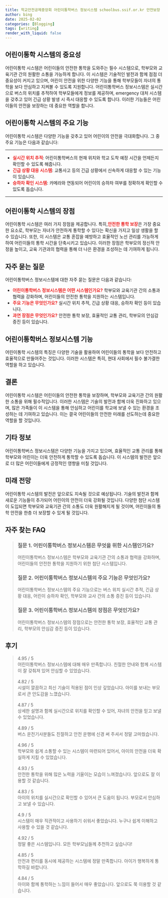 ```yaml
---
title: 학교안전공제중앙회 어린이통학버스 정보시스템 schoolbus.ssif.or.kr 안전보장
author: bing
date: 2025-02-02
categories: [Blogging]
tags: [writing]
render_with_liquid: false
---
```



<h2 id='어린이통학시스템의중요성'>어린이통학 시스템의 중요성</h2>

<p>어린이통학 시스템은 어린이들의 안전한 통학을 도와주는 필수 시스템으로, 학부모와 교육기관 간의 원활한 소통을 가능하게 합니다. 이 시스템은 기술적인 발전과 함께 점점 더 중요성이 커지고 있으며, 어린이 안전을 위한 다양한 기능을 통해 학부모들이 자녀의 통학을 보다 안심하고 지켜볼 수 있도록 지원합니다. 어린이통학버스 정보시스템은 실시간으로 버스의 위치를 추적하여 학부모들에게 정보를 제공하며, emergency 대처 시스템을 갖추고 있어 긴급 상황 발생 시 즉시 대응할 수 있도록 합니다. 이러한 기능들은 어린이들의 안전을 보장하는 데 중요한 역할을 합니다.</p>

<h2 id='주요기능'>어린이통학 시스템의 주요 기능</h2>

<p>어린이통학 시스템은 다양한 기능을 갖추고 있어 어린이의 안전을 극대화합니다. 그 중 주요 기능은 다음과 같습니다:</p>

<hr />

<ul>
    <li><b><span style="color: #ee2323;">실시간 위치 추적</span></b>: 어린이통학버스의 현재 위치와 학교 도착 예정 시간을 언제든지 확인할 수 있도록 해줍니다.</li>
    <li><b><span style="color: #ee2323;">긴급 상황 대응 시스템</span></b>: 교통사고 등의 긴급 상황에서 신속하게 대응할 수 있는 기능이 있습니다.</li>
    <li><b><span style="color: #ee2323;">승하차 확인 시스템</span></b>: 카메라와 연동되어 어린이의 승하차 여부를 정확하게 확인할 수 있도록 돕습니다.</li>
</ul>

<hr />

<h2 id='장점'>어린이통학 시스템의 장점</h2>

<p>어린이통학 시스템은 여러 가지 장점을 제공합니다. 특히,<b><span style="color: #ee2323;">안전한 통학 보장</span></b>은 가장 중요한 요소로, 학부모는 자녀가 안전하게 통학할 수 있다는 확신을 가지고 일상 생활을 할 수 있습니다. 또한, 이 시스템은 교통 혼잡을 예방하고 효율적인 노선 관리를 가능하게 하여 어린이들의 통학 시간을 단축시키고 있습니다. 이러한 장점은 학부모의 정신적 안정을 높이고, 교육 기관과의 협력을 통해 더 나은 환경을 조성하는 데 기여하게 됩니다.</p>

<h2 id='자주묻는질문'>자주 묻는 질문</h2>

<p>어린이통학버스 정보시스템에 대한 자주 묻는 질문은 다음과 같습니다:</p>

<ul>
    <li><b><span style="color: #ee2323;">어린이통학버스 정보시스템은 어떤 시스템인가요?</span></b> 학부모와 교육기관 간의 소통과 협력을 강화하며, 어린이들의 안전한 통학을 지원하는 시스템입니다.</li>
    <li><b><span style="color: #ee2323;">주요 기능은 무엇인가요?</span></b> 실시간 위치 추적, 긴급 상황 대응, 승하차 확인 등이 있습니다.</li>
    <li><b><span style="color: #ee2323;">과연 장점은 무엇인가요?</span></b> 안전한 통학 보장, 효율적인 교통 관리, 학부모의 안심감 증진 등이 있습니다.</li>
</ul>

<h2 id='정보시스템기능'>어린이통학버스 정보시스템 기능</h2>

<p>어린이통학 시스템의 특징은 다양한 기술을 활용하여 어린이들의 통학을 보다 안전하고 효율적으로 만들어주는 것입니다. 이러한 시스템은 특히, 현대 사회에서 필수 불가결한 역할을 하고 있습니다.</p>

<h2 id='결론'>결론</h2>

<p>어린이통학 시스템은 어린이들의 안전한 통학을 보장하며, 학부모와 교육기관 간의 원활한 소통을 위해 필수적입니다. 이러한 시스템은 기술의 발전과 함께 더욱 진화하고 있으며, 많은 가족들이 이 시스템을 통해 안심하고 어린이를 학교에 보낼 수 있는 환경을 조성하는 데 기여하고 있습니다. 이는 결국 어린이들의 안전한 미래를 선도하는데 중요한 역할을 할 것입니다.</p>

<h2 id='기타정보'>기타 정보</h2>

<p>어린이통학버스 정보시스템은 다양한 기능을 가지고 있으며, 효율적인 교통 관리를 통해 학부모와 어린이는 더욱 안전하게 통학할 수 있도록 돕습니다. 이 시스템의 발전은 앞으로 더 많은 어린이들에게 긍정적인 영향을 미칠 것입니다.</p>

<h2 id='미래전망'>미래 전망</h2>

<p>어린이통학 시스템의 발전은 앞으로도 지속될 것으로 예상됩니다. 기술의 발전과 함께 새로운 기능들이 추가되어 어린이의 안전이 더욱 강화될 것입니다. 다양한 첨단 시스템이 도입되면 학부모와 교육기관 간의 소통도 더욱 원활해지게 될 것이며, 어린이들의 통학 안전을 한층 더 보장할 수 있게 될 것입니다.</p>


<h2 id='자주_찾는_FAQ'>자주 찾는 FAQ</h2>
<div itemscope="" itemtype="https://schema.org/FAQPage"> 
<blockquote> 
<div itemscope="" itemprop="mainEntity" itemtype="https://schema.org/Question"> 
<h3 itemprop="name">질문 1. 어린이통학버스 정보시스템은 무엇을 위한 시스템인가요?</h3> 
<div itemscope="" itemprop="acceptedAnswer" itemtype="https://schema.org/Answer"> 
<span itemprop="text"> 
<p>어린이통학버스 정보시스템은 학부모와 교육기관 간의 소통과 협력을 강화하며, 어린이들의 안전한 통학을 지원하기 위한 첨단 시스템입니다.</p> 
</span> 
</div> 
</div> 
<div itemscope="" itemprop="mainEntity" itemtype="https://schema.org/Question"> 
<h3 itemprop="name">질문 2. 어린이통학버스 정보시스템의 주요 기능은 무엇인가요?</h3> 
<div itemscope="" itemprop="acceptedAnswer" itemtype="https://schema.org/Answer"> 
<span itemprop="text"> 
<p>어린이통학버스 정보시스템의 주요 기능으로는 버스 위치 실시간 추적, 긴급 상황 대응, 어린이 승하차 확인, 학부모와 교사 간의 소통 증진 등이 있습니다.</p> 
</span> 
</div> 
</div> 
<div itemscope="" itemprop="mainEntity" itemtype="https://schema.org/Question"> 
<h3 itemprop="name">질문 3. 어린이통학버스 정보시스템의 장점은 무엇인가요?</h3> 
<div itemscope="" itemprop="acceptedAnswer" itemtype="https://schema.org/Answer"> 
<span itemprop="text"> 
<p>어린이통학버스 정보시스템의 장점으로는 안전한 통학 보장, 효율적인 교통 관리, 학부모의 안심감 증진 등이 있습니다.</p> 
</span> 
</div> 
</div> 
</blockquote> 
</div>
<h2 id='후기'>후기</h2>
<div itemscope itemtype="https://schema.org/Product">
  <blockquote>
  <div itemprop="review" itemscope itemtype="https://schema.org/Review">
      <div itemprop="reviewRating" itemscope itemtype="https://schema.org/Rating"> <span itemprop="ratingValue">4.95</span> / <span itemprop="bestRating">5</span> </div>
      <span itemprop="reviewBody">어린이통학버스 정보시스템에 대해 매우 만족합니다. 친절한 안내와 함께 시스템이 잘 갖춰져 있어 안심할 수 있었습니다.</span>
  </div>
  <br>
  <div itemprop="review" itemscope itemtype="https://schema.org/Review">
      <div itemprop="reviewRating" itemscope itemtype="https://schema.org/Rating"> <span itemprop="ratingValue">4.82</span> / <span itemprop="bestRating">5</span> </div>
      <span itemprop="reviewBody">시설이 깔끔하고 최신 기술이 적용된 점이 인상 깊었습니다. 아이를 보내는 부모로서 큰 안도감을 느꼈습니다.</span>
  </div>
  <br>
  <div itemprop="review" itemscope itemtype="https://schema.org/Review">
      <div itemprop="reviewRating" itemscope itemtype="https://schema.org/Rating"> <span itemprop="ratingValue">4.87</span> / <span itemprop="bestRating">5</span> </div>
      <span itemprop="reviewBody">상세한 설명과 함께 실시간으로 위치를 확인할 수 있어, 자녀의 안전을 믿고 보낼 수 있었습니다.</span>
  </div>
  <br>
  <div itemprop="review" itemscope itemtype="https://schema.org/Review">
      <div itemprop="reviewRating" itemscope itemtype="https://schema.org/Rating"> <span itemprop="ratingValue">4.89</span> / <span itemprop="bestRating">5</span> </div>
      <span itemprop="reviewBody">버스 운전기사분들도 친절하고 안전 운행에 신경 써 주셔서 정말 고마웠습니다.</span>
  </div>
  <br>
  <div itemprop="review" itemscope itemtype="https://schema.org/Review">
      <div itemprop="reviewRating" itemscope itemtype="https://schema.org/Rating"> <span itemprop="ratingValue">4.96</span> / <span itemprop="bestRating">5</span> </div>
      <span itemprop="reviewBody">학부모와 쉽게 소통할 수 있는 시스템이 마련되어 있어서, 아이의 안전을 더욱 확실하게 지킬 수 있었습니다.</span>
  </div>
  <br>
  <div itemprop="review" itemscope itemtype="https://schema.org/Review">
      <div itemprop="reviewRating" itemscope itemtype="https://schema.org/Rating"> <span itemprop="ratingValue">4.93</span> / <span itemprop="bestRating">5</span> </div>
      <span itemprop="reviewBody">안전한 통학을 위해 많은 노력을 기울이는 모습이 느껴졌습니다. 앞으로도 잘 이용할 것 같습니다.</span>
  </div>
  <br>
  <div itemprop="review" itemscope itemtype="https://schema.org/Review">
      <div itemprop="reviewRating" itemscope itemtype="https://schema.org/Rating"> <span itemprop="ratingValue">4.83</span> / <span itemprop="bestRating">5</span> </div>
      <span itemprop="reviewBody">아이의 위치를 실시간으로 확인할 수 있어서 큰 도움이 됩니다. 부모로서 안심하고 보낼 수 있습니다.</span>
  </div>
  <br>
  <div itemprop="review" itemscope itemtype="https://schema.org/Review">
      <div itemprop="reviewRating" itemscope itemtype="https://schema.org/Rating"> <span itemprop="ratingValue">4.9</span> / <span itemprop="bestRating">5</span> </div>
      <span itemprop="reviewBody">시스템이 매우 직관적이고 사용하기 쉬워서 좋았습니다. 누구나 쉽게 이해하고 사용할 수 있을 것 같습니다.</span>
  </div>
  <br>
  <div itemprop="review" itemscope itemtype="https://schema.org/Review">
      <div itemprop="reviewRating" itemscope itemtype="https://schema.org/Rating"> <span itemprop="ratingValue">4.92</span> / <span itemprop="bestRating">5</span> </div>
      <span itemprop="reviewBody">정말 좋은 시스템입니다. 모든 학부모님들께 추천하고 싶습니다!</span>
  </div>
  <br>
  <div itemprop="review" itemscope itemtype="https://schema.org/Review">
      <div itemprop="reviewRating" itemscope itemtype="https://schema.org/Rating"> <span itemprop="ratingValue">4.85</span> / <span itemprop="bestRating">5</span> </div>
      <span itemprop="reviewBody">안전과 편리를 동시에 제공하는 시스템에 정말 만족합니다. 아이가 행복하게 통학하길 바랍니다.</span>
  </div>
  <br>
  <div itemprop="review" itemscope itemtype="https://schema.org/Review">
      <div itemprop="reviewRating" itemscope itemtype="https://schema.org/Rating"> <span itemprop="ratingValue">4.84</span> / <span itemprop="bestRating">5</span> </div>
      <span itemprop="reviewBody">아이와 함께 통학하는 느낌이 들어서 매우 좋았습니다. 앞으로도 쭉 이용할 것 같습니다.</span>
  </div>
  </blockquote>
</div>
